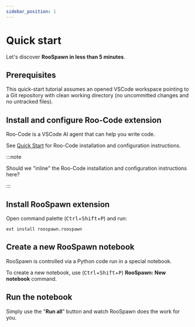 ```yaml
---
sidebar_position: 1
---
```


# Quick start

Let's discover **RooSpawn in less than 5 minutes**.

## Prerequisites

This quick-start tutorial assumes an opened VSCode workspace pointing to a Git repository
with clean working directory (no uncommitted changes and no untracked files).

## Install and configure Roo-Code extension

Roo-Code is a VSCode AI agent that can help you write code.

See [Quick Start](https://docs.roocode.com/#quick-start) for Roo-Code installation and configuration instructions.

:::note

Should we "inline" the Roo-Code installation and configuration instructions here?

:::

## Install RooSpawn extension

Open command palette (<kbd>Ctrl</kbd>+<kbd>Shift</kbd>+<kbd>P</kbd>) and run:

```
ext install roospawn.roospawn
```

## Create a new RooSpawn notebook

RooSpawn is controlled via a Python code run in a special notebook.

To create a new notebook, use (<kbd>Ctrl</kbd>+<kbd>Shift</kbd>+<kbd>P</kbd>) **RooSpawn: New notebook** command.

## Run the notebook

Simply use the "**Run all**" button and watch RooSpawn does the work for you.
